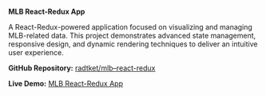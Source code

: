 **MLB React-Redux App**

A React-Redux-powered application focused on visualizing and managing MLB-related data. This project demonstrates advanced state management, responsive design, and dynamic rendering techniques to deliver an intuitive user experience.

  

**GitHub Repository:** [radtket/mlb–react-redux](https://github.com/radtket/mlb--react-redux)

**Live Demo:** [MLB React-Redux App](https://radtket.github.io/mlb--react-redux/)
